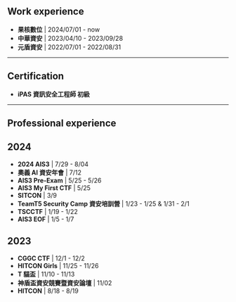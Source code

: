 **Work experience**
----
- **果核數位** | 2024/07/01 - now
- **中華資安** | 2023/04/10 - 2023/09/28
- **元盾資安** | 2022/07/01 - 2022/08/31

----------------------------

**Certification**
---
- **iPAS 資訊安全工程師 初級**

----------------------------
**Professional experience**
-----
2024
----
- **2024 AIS3** | 7/29 - 8/04 
- **奧義 AI 資安年會** | 7/12
- **AIS3 Pre-Exam** | 5/25 - 5/26
- **AIS3 My First CTF** | 5/25
- **SITCON** | 3/9
- **TeamT5 Security Camp 資安培訓營** | 1/23 - 1/25 & 1/31 - 2/1
- **TSCCTF** | 1/19 - 1/22
- **AIS3 EOF** | 1/5 - 1/7

2023
---
- **CGGC CTF** | 12/1 - 12/2
- **HITCON Girls** | 11/25 - 11/26
- **T 貓盃** | 11/10 - 11/13
- **神盾盃資安競賽暨資安論壇** | 11/02
- **HITCON** | 8/18 - 8/19
